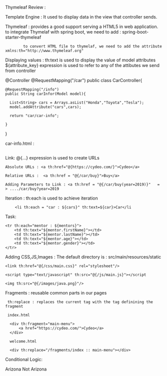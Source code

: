 Thymeleaf Review :

Template Engine :  It used to display data in the view that controller sends.

Thymeleaf : provides a good support serving a HTML5 in web application. to integrate Thymelaf with spring boot, we need
to add : spring-boot-starter-thymeleaf

            to convert HTML file to thymelaf, we need to add the attribute xmlns:th="http://www.thymeleaf.org"

Displaying values :
th:text is used to display the value of model attributes ${attribute_key} expression is used to refer to any of the
attibutes we send from controller

@Controller @RequestMapping("/car")
public class CarController{

    @RequestMapping("/info")
    public String carInfor(Model model){

      List<String> cars = Arrays.asList("Honda","Toyota","Tesla");
      model.addAttribute("cars",cars);

      return "car/car-info";

    }

}

car-info.html :

<h2 th:text = "${cars.get(0)}"></h2>

Link: @{...} expression is used to create URLs

    Absolute URLs : <a th:href="@{https://cydeo.com/}">Cydeo</a>

    Relative URLs :  <a th:href = "@{/car/buy}">Buy</a>

    Adding Parameters to Link : <a th:href = "@{/car/buy(year=2019)}"   = > ..../car/buy?year=2019

Iteration : th:each is used to achieve iteration

  <ul> 

     <li th:each = "car : ${cars}" th:text=${car}>Car</li

  </ul>

Task:

    <tr th:each="mentor : ${mentors}">
        <td th:text="${mentor.firstName}"></td>
        <td th:text="${mentor.lastName}"></td>
        <td th:text="${mentor.age}"></td>
        <td th:text="${mentor.gender}"></td>
    </tr>

Adding CSS,JS,Images : The default directory is : src/main/resources/static

    <link th:href="@{/css/main.css}" rel="stylesheet"/>

    <script type="text/javascript" th:src="@{/js/main.js}"></script

    <img th:src="@{/images/java.png}"/>

Fragments : reusable common parts in our pages

     th:replace : replaces the current tag with the tag definining the fragment

     index.html

      <div th:fragment="main-menu">
          <a href="https://cydeo.com/">Cydeo</a>
      </div>

      welcome.html

      <div th:replace="/fragments/index :: main-menu"></div>

Conditional Logic:

<div th:text="${students.get(0).age > 25 ? 'ELIGIBLE' : 'NOT ELIGIBLE'}"></div>

<div>
    <span th:if="${students.get(0).getState() == 'Arizona'}">Arizona</span>
    <span th:unless="${students.get(0).getState() == 'Arizona'}">Not Arizona</span>
</div>